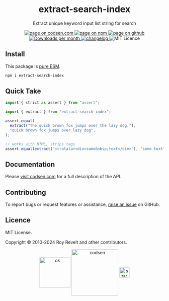 <h1 align="center">extract-search-index</h1>

<p align="center">Extract unique keyword input list string for search</p>

<p align="center">
  <a href="https://codsen.com/os/extract-search-index" rel="nofollow noreferrer noopener">
    <img src="https://img.shields.io/badge/-codsen-blue?style=flat-square" alt="page on codsen.com">
  </a>
  <a href="https://www.npmjs.com/package/extract-search-index" rel="nofollow noreferrer noopener">
    <img src="https://img.shields.io/badge/-npm-blue?style=flat-square" alt="page on npm">
  </a>
  <a href="https://github.com/codsen/codsen/tree/main/packages/extract-search-index" rel="nofollow noreferrer noopener">
    <img src="https://img.shields.io/badge/-github-blue?style=flat-square" alt="page on github">
  </a>
  <a href="https://npmcharts.com/compare/extract-search-index?interval=30" rel="nofollow noreferrer noopener" target="_blank">
    <img src="https://img.shields.io/npm/dm/extract-search-index.svg?style=flat-square" alt="Downloads per month">
  </a>
  <a href="https://codsen.com/os/extract-search-index/changelog" rel="nofollow noreferrer noopener">
    <img src="https://img.shields.io/badge/changelog-here-brightgreen?style=flat-square" alt="changelog">
  </a>
  <img src="https://img.shields.io/badge/licence-MIT-brightgreen.svg?style=flat-square" alt="MIT Licence">
</p>

## Install

This package is [pure ESM](https://gist.github.com/sindresorhus/a39789f98801d908bbc7ff3ecc99d99c).

```bash
npm i extract-search-index
```

## Quick Take

```js
import { strict as assert } from "assert";

import { extract } from "extract-search-index";

assert.equal(
  extract("The quick brown fox jumps over the lazy dog."),
  "quick brown fox jumps over lazy dog",
);

// works with HTML, strips tags
assert.equal(extract("<tralala><div>some&nbsp;text</div>"), "some text");
```

## Documentation

Please [visit codsen.com](https://codsen.com/os/extract-search-index/) for a full description of the API.

## Contributing

To report bugs or request features or assistance, [raise an issue](https://github.com/codsen/codsen/issues/new/choose) on GitHub.

## Licence

MIT License.

Copyright © 2010-2024 Roy Revelt and other contributors.

<p align="center"><img src="https://codsen.com/images/png-codsen-ok.png" width="98" alt="ok" align="center"> <img src="https://codsen.com/images/png-codsen-1.png" width="148" alt="codsen" align="center"> <img src="https://codsen.com/images/png-codsen-star-small.png" width="32" alt="star" align="center"></p>
